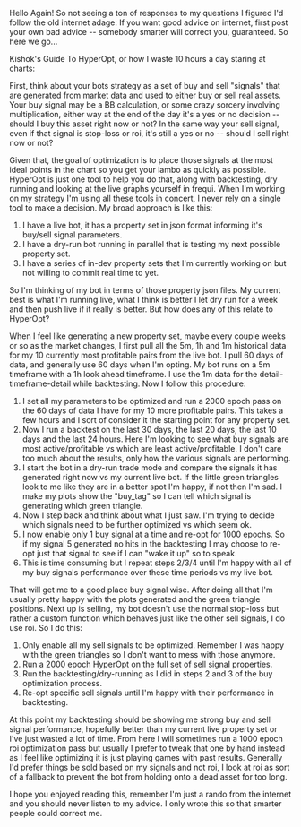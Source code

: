 Hello Again!  So not seeing a ton of responses to my questions I figured I'd follow the old internet adage: If you want good advice on internet, first post your own bad advice -- somebody smarter will correct you, guaranteed.  So here we go...

Kishok's Guide To HyperOpt, or how I waste 10 hours a day staring at charts:

First, think about your bots strategy as a set of buy and sell "signals" that are generated from market data and used to either buy or sell real assets.  Your buy signal may be a BB calculation, or some crazy sorcery involving multiplication, either way at the end of the day it's a yes or no decision -- should I buy this asset right now or not?  In the same way your sell signal, even if that signal is stop-loss or roi, it's still a yes or no -- should I sell right now or not?

Given that, the goal of optimization is to place those signals at the most ideal points in the chart so you get your lambo as quickly as possible. HyperOpt is just one tool to help you do that, along with backtesting, dry running and looking at the live graphs yourself in frequi.  When I'm working on my strategy I'm using all these tools in concert, I never rely on a single tool to make a decision.  My broad approach is like this:

1) I have a live bot, it has a property set in json format informing it's buy/sell signal parameters.
2) I have a dry-run bot running in parallel that is testing my next possible property set.
3) I have a series of in-dev property sets that I'm currently working on but not willing to commit real time to yet.

So I'm thinking of my bot in terms of those property json files.  My current best is what I'm running live, what I think is better I let dry run for a week and then push live if it really is better.  But how does any of this relate to HyperOpt?

When I feel like generating a new property set, maybe every couple weeks or so as the market changes, I first pull all the 5m, 1h and 1m historical data for my 10 currently most profitable pairs from the live bot.  I pull 60 days of data, and generally use 60 days when I'm opting. My bot runs on a 5m timeframe with a 1h look ahead timeframe.  I use the 1m data for the detail-timeframe-detail while backtesting. Now I follow this procedure:

1) I set all my parameters to be optimized and run a 2000 epoch pass on the 60 days of data I have for my 10 more profitable pairs. This takes a few hours and I sort of consider it the starting point for any property set.
2) Now I run a backtest on the last 30 days, the last 20 days, the last 10 days and the last 24 hours.  Here I'm looking to see what buy signals are most active/profitable vs which are least active/profitable.  I don't care too much about the results, only how the various signals are performing.
3) I start the bot in a dry-run trade mode and compare the signals it has generated right now vs my current live bot. If the little green triangles look to me like they are in a better spot I'm happy, if not then I'm sad. I make my plots show the "buy_tag" so I can tell which signal is generating which green triangle.
4) Now I step back and think about what I just saw.  I'm trying to decide which signals need to be further optimized vs which seem ok.
5) I now enable only 1 buy signal at a time and re-opt for 1000 epochs. So if my signal 5 generated no hits in the backtesting I may choose to re-opt just that signal to see if I can "wake it up" so to speak.
6) This is time consuming but I repeat steps 2/3/4 until I'm happy with all of my buy signals performance over these time periods vs my live bot.

That will get me to a good place buy signal wise.  After doing all that I'm usually pretty happy with the plots generated and the green triangle positions. Next up is selling, my bot doesn't use the normal stop-loss but rather a custom function which behaves just like the other sell signals, I do use roi. So I do this:

1) Only enable all my sell signals to be optimized. Remember I was happy with the green triangles so I don't want to mess with those anymore.
2) Run a 2000 epoch HyperOpt on the full set of sell signal properties.
3) Run the backtesting/dry-running as I did in steps 2 and 3 of the buy optimization process.
4) Re-opt specific sell signals until I'm happy with their performance in backtesting.

At this point my backtesting should be showing me strong buy and sell signal performance, hopefully better than my current live property set or I've just wasted a lot of time. From here I will sometimes run a 1000 epoch roi optimization pass but usually I prefer to tweak that one by hand instead as I feel like optimizing it is just playing games with past results.  Generally I'd prefer things be sold based on my signals and not roi, I look at roi as sort of a fallback to prevent the bot from holding onto a dead asset for too long.

I hope you enjoyed reading this, remember I'm just a rando from the internet and you should never listen to my advice.  I only wrote this so that smarter people could correct me.

